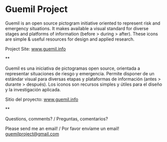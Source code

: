 # Guemil Project
Guemil is an open source pictogram initiative oriented to represent risk and emergency situations. It makes available a visual standard for diverse stages and platforms of information (before > during > after). These icons are simple & useful resources for design and applied research.

Project Site: www.guemil.info

**

Guemil es una iniciativa de pictogramas open source, orientada a representar situaciones de riesgo y emergencia. Permite disponer de un estándar visual para diversas etapas y plataformas de información (antes > durante > después). Los iconos son recursos simples y útiles para el diseño y la investigación aplicada.

Sitio del proyecto: www.guemil.info

**

Questions, comments? / Preguntas, comentarios?

Please send me an email! / Por favor envíame un email!
guemilproject@gmail.com
